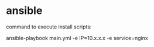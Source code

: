 # ansible

command to execute install scripts:

ansible-playbook main.yml -e IP=10.x.x.x -e service=nginx

